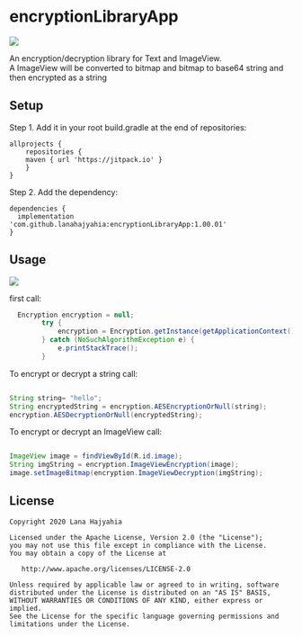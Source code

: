 # encryptionLibraryApp

[![](https://jitpack.io/v/lanahajyahia/encryptionLibraryApp.svg)](https://jitpack.io/#lanahajyahia/encryptionLibraryApp)

An encryption/decryption library for Text and ImageView.<br>
A ImageView will be converted to bitmap and bitmap to base64 string and then encrypted as a string<br>

## Setup
Step 1. Add it in your root build.gradle at the end of repositories:
```
allprojects {
    repositories {
	maven { url 'https://jitpack.io' }
    }
}
```

Step 2. Add the dependency:

```
dependencies {
  implementation 'com.github.lanahajyahia:encryptionLibraryApp:1.00.01'
}
```
## Usage
![](assets/CustomToastDemo.gif)

first call:
```java                    
  Encryption encryption = null;
        try {
            encryption = Encryption.getInstance(getApplicationContext());
        } catch (NoSuchAlgorithmException e) {
            e.printStackTrace();
        }

```
To encrypt or decrypt a string call:
```java    

String string= "hello";
String encryptedString = encryption.AESEncryptionOrNull(string);
encryption.AESDecryptionOrNull(encryptedString);
```

To encrypt or decrypt an ImageView call:
```java    

ImageView image = findViewById(R.id.image);
String imgString = encryption.ImageViewEncryption(image);
image.setImageBitmap(encryption.ImageViewDecryption(imgString);

```



## License

    Copyright 2020 Lana Hajyahia

    Licensed under the Apache License, Version 2.0 (the "License");
    you may not use this file except in compliance with the License.
    You may obtain a copy of the License at

       http://www.apache.org/licenses/LICENSE-2.0

    Unless required by applicable law or agreed to in writing, software
    distributed under the License is distributed on an "AS IS" BASIS,
    WITHOUT WARRANTIES OR CONDITIONS OF ANY KIND, either express or implied.
    See the License for the specific language governing permissions and
    limitations under the License.
